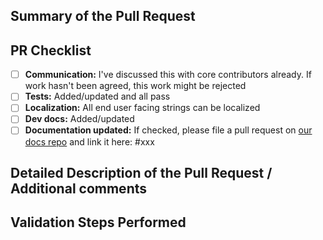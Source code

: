 <!-- Enter a brief description/summary of your PR here. What does it fix/what does it change/how was it tested (even manually, if necessary)? -->
## Summary of the Pull Request

<!-- Please review the items on the PR checklist before submitting-->
## PR Checklist

- [ ] **Communication:** I've discussed this with core contributors already. If work hasn't been agreed, this work might be rejected
- [ ] **Tests:** Added/updated and all pass
- [ ] **Localization:** All end user facing strings can be localized
- [ ] **Dev docs:** Added/updated
- [ ] **Documentation updated:** If checked, please file a pull request on [our docs repo](https://github.com/MicrosoftDocs/windows-uwp/tree/docs/hub/powertoys) and link it here: #xxx

<!-- Provide a more detailed description of the PR, other things fixed or any additional comments/features here -->
## Detailed Description of the Pull Request / Additional comments

<!-- Describe how you validated the behavior. Add automated tests wherever possible, but list manual validation steps taken as well -->
## Validation Steps Performed

